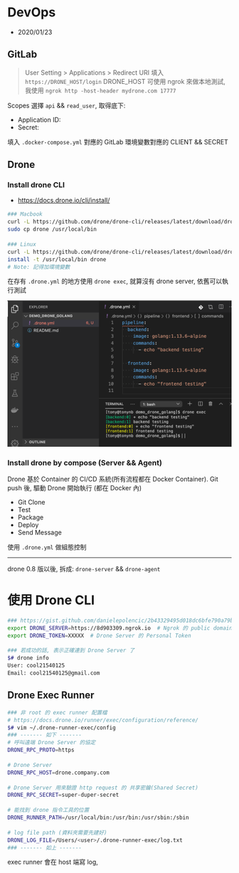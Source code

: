 # DevOps

- 2020/01/23

## GitLab

> User Setting > Applications > Redirect URI 填入 `https://DRONE_HOST/login`
  DRONE_HOST 可使用 ngrok 來做本地測試, 我使用 `ngrok http -host-header mydrone.com 17777`

Scopes 選擇 `api` && `read_user`, 取得底下:

- Application ID:
- Secret:

填入 `.docker-compose.yml` 對應的 GitLab 環境變數對應的 CLIENT && SECRET

## Drone

### Install drone CLI

- https://docs.drone.io/cli/install/

```bash
### Macbook
curl -L https://github.com/drone/drone-cli/releases/latest/download/drone_darwin_amd64.tar.gz | tar zx
sudo cp drone /usr/local/bin

### Linux
curl -L https://github.com/drone/drone-cli/releases/latest/download/drone_linux_amd64.tar.gz | tar zx
install -t /usr/local/bin drone
# Note: 記得加環境變數
```

在存有 `.drone.yml` 的地方使用 `drone exec`, 就算沒有 drone server, 依舊可以執行測試

![drone exec](../../img/drone_exec.jpg)

### Install drone by compose (Server && Agent)


Drone 基於 Container 的 CI/CD 系統(所有流程都在 Docker Container). Git push 後, 驅動 Drone 開始執行 (都在 Docker 內)

- Git Clone
- Test
- Package
- Deploy
- Send Message

使用 `.drone.yml` 做組態控制

---

drone 0.8 版以後, 拆成: `drone-server` && `drone-agent`


# 使用 Drone CLI

```bash
### https://gist.github.com/danielepolencic/2b43329495d018dc6bfe790a79b559d4
export DRONE_SERVER=https://8d903309.ngrok.io  # Ngrok 的 public domain
export DRONE_TOKEN=XXXXX  # Drone Server 的 Personal Token

### 若成功的話, 表示正確連到 Drone Server 了
$# drone info
User: cool21540125
Email: cool21540125@gmail.com
```

## Drone Exec Runner

```bash
### 非 root 的 exec runner 配置檔
# https://docs.drone.io/runner/exec/configuration/reference/
$# vim ~/.drone-runner-exec/config
### ------- 如下 -------
# 呼叫遠端 Drone Server 的協定
DRONE_RPC_PROTO=https

# Drone Server
DRONE_RPC_HOST=drone.company.com

# Drone Server 用來驗證 http request 的 共享密鑰(Shared Secret)
DRONE_RPC_SECRET=super-duper-secret

# 能找到 drone 指令工具的位置
DRONE_RUNNER_PATH=/usr/local/bin:/usr/bin:/usr/sbin:/sbin

# log file path (資料夾需要先建好)
DRONE_LOG_FILE=/Users/<user>/.drone-runner-exec/log.txt
### ------- 如上 -------

```

exec runner 會在 host 端寫 log,
